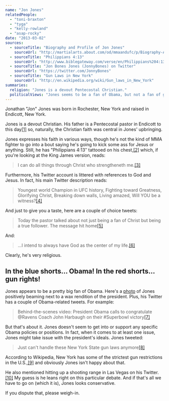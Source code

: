 ```yaml
---
name: "Jon Jones"
relatedPeople:
  - "toni-braxton"
  - "tyga"
  - "kelly-rowland"
  - "asap-rocky"
date: "2013-03-02"
sources:
  - sourceTitle: "Biography and Profile of Jon Jones"
    sourceUrl: "http://martialarts.about.com/od/mmaandufc/p/Biography-And-Profile-Of-Jon-Jones.htm"
  - sourceTitle: "Philippians 4:13"
    sourceUrl: "http://www.biblegateway.com/verse/en/Philippians%204:13"
  - sourceTitle: "Jon Bones Jones (JonnyBones) on Twitter"
    sourceUrl: "https://twitter.com/JonnyBones"
  - sourceTitle: "Gun Laws in New York"
    sourceUrl: "http://en.wikipedia.org/wiki/Gun_laws_in_New_York"
summaries:
  religion: "Jones is a devout Pentecostal Christian."
  politicalViews: "Jones seems to be a fan of Obama, but not a fan of gun control. We're going to go with both Democrat and conservative for now."
---
```


Jonathan "Jon" Jones was born in Rochester, New York and raised in Endicott, New York.

Jones is a devout Christian. His father is a Pentecostal pastor in Endicott to this day<a class="source-citation" href="#http%3A%2F%2Fmartialarts.about.com%2Fod%2Fmmaandufc%2Fp%2FBiography-And-Profile-Of-Jon-Jones.htm" title="Biography and Profile of Jon Jones">[1]</a> so, naturally, the Christian faith was central in Jones' upbringing.

Jones expresses his faith in various ways, though he's not the kind of MMA fighter to go into a bout saying he's going to kick some ass for Jesus or anything. Still, he has "Philippians 4:13″ tattooed on his chest,<a class="source-citation" href="#http%3A%2F%2Fmartialarts.about.com%2Fod%2Fmmaandufc%2Fp%2FBiography-And-Profile-Of-Jon-Jones.htm" title="Biography and Profile of Jon Jones">[2]</a> which, if you're looking at the King James version, reads:

>I can do all things through Christ who strengtheneth me.<a class="source-citation" href="#http%3A%2F%2Fwww.biblegateway.com%2Fverse%2Fen%2FPhilippians%25204%3A13" title="Philippians 4:13">[3]</a>

Furthermore, his Twitter account is littered with references to God and Jesus. In fact, his main Twitter description reads:

>Youngest world Champion in UFC history, Fighting toward Greatness, Glorifying Christ, Breaking down walls, Living amazed, Will YOU be a witness?<a class="source-citation" href="#https%3A%2F%2Ftwitter.com%2FJonnyBones" title="Jon Bones Jones (JonnyBones) on Twitter">[4]</a>

And just to give you a taste, here are a couple of choice tweets:

>Today the pastor talked about not just being a fan of Christ but being a true follower. The message hit home<a class="source-citation" href="#https%3A%2F%2Ftwitter.com%2FJonnyBones" title="Jon Bones Jones (JonnyBones) on Twitter">[5]</a>

And:

>…I intend to always have God as the center of my life.<a class="source-citation" href="#https%3A%2F%2Ftwitter.com%2FJonnyBones" title="Jon Bones Jones (JonnyBones) on Twitter">[6]</a>

Clearly, he's very religious.


## In the blue shorts… Obama! In the red shorts… gun rights!

Jones appears to be a pretty big fan of Obama. Here's a [photo](http://www.titocouture.com/jon-jones-hangs-with-pres-obama/jon-jones-with-prez-obama/) of Jones positively beaming next to a wax rendition of the president. Plus, his Twitter has a couple of Obama-related tweets. For example:

>Behind-the-scenes video: President Obama calls to congratulate @Ravens Coach John Harbaugh on their #Superbowl victory<a class="source-citation" href="#https%3A%2F%2Ftwitter.com%2FJonnyBones" title="Jon Bones Jones (JonnyBones) on Twitter">[7]</a>

But that's about it. Jones doesn't seem to get into or support any specific Obama policies or positions. In fact, when it comes to at least one issue, Jones might take issue with the president's ideals. Jones tweeted:

>Just can't handle these New York State gun laws anymore<a class="source-citation" href="#https%3A%2F%2Ftwitter.com%2FJonnyBones" title="Jon Bones Jones (JonnyBones) on Twitter">[8]</a>

According to Wikipedia, New York has some of the strictest gun restrictions in the U.S.,<a class="source-citation" href="#http%3A%2F%2Fen.wikipedia.org%2Fwiki%2FGun_laws_in_New_York" title="Gun Laws in New York">[9]</a> and obviously Jones isn't happy about that.

He also mentioned hitting up a shooting range in Las Vegas on his Twitter.<a class="source-citation" href="#https%3A%2F%2Ftwitter.com%2FJonnyBones" title="Jon Bones Jones (JonnyBones) on Twitter">[10]</a> My guess is he leans right on this particular debate. And if that's all we have to go on (which it is), Jones looks conservative.

If you dispute that, please weigh-in.